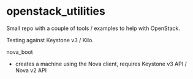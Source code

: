 openstack_utilities
===================

Small repo with a couple of tools / examples to help with OpenStack.

Testing against Keystone v3 / Kilo.

nova_boot
* creates a machine using the Nova client, requires Keystone v3 API / Nova v2 API
